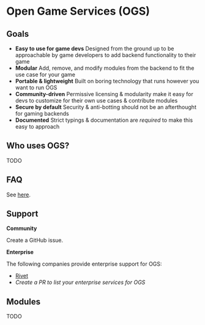 # Open Game Services (OGS)

## Goals

- **Easy to use for game devs** Designed from the ground up to be approachable by game developers to add backend functionality to their game
- **Modular** Add, remove, and modify modules from the backend to fit the use case for your game
- **Portable & lightweight** Built on boring technology that runs however you want to run OGS
- **Community-driven** Permissive licensing & modularity make it easy for devs to customize for their own use cases & contribute modules
- **Secure by default** Security & anti-botting should not be an afterthought for gaming backends
- **Documented** Strict typings & documentation are _required_ to make this easy to approach

## Who uses OGS?

TODO

## FAQ

See [here](./docs/FAQ.md).

## Support

**Community**

Create a GitHub issue.

**Enterprise**

The following companies provide enterprise support for OGS:

- [Rivet](https://rivet.gg/support)
- _Create a PR to list your enterprise services for OGS_

## Modules

TODO

